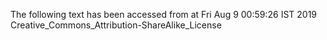 The following text has been accessed from at Fri Aug 9 00:59:26 IST 2019
Creative_Commons_Attribution-ShareAlike_License
